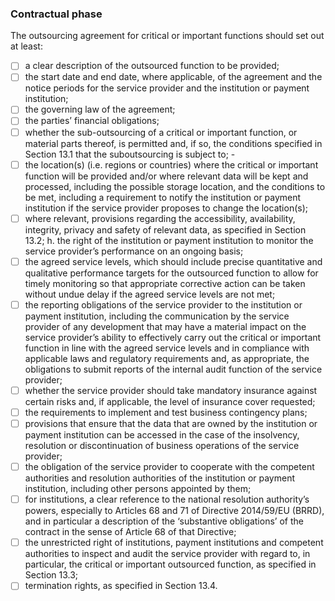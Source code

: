 ### Contractual phase

The outsourcing agreement for critical or important functions should set out at least:

- [ ] a clear description of the outsourced function to be provided; 
- [ ] the start date and end date, where applicable, of the agreement and the notice periods for the service provider and the institution or payment institution; 
- [ ] the governing law of the agreement; 
- [ ] the parties’ financial obligations; 
- [ ] whether the sub-outsourcing of a critical or important function, or material parts thereof, is permitted and, if so, the conditions specified in Section 13.1 that the suboutsourcing is subject to; -
- [ ] the location(s) (i.e. regions or countries) where the critical or important function will be provided and/or where relevant data will be kept and processed, including the possible storage location, and the conditions to be met, including a requirement to notify the institution or payment institution if the service provider proposes to change the location(s); 
- [ ] where relevant, provisions regarding the accessibility, availability, integrity, privacy and safety of relevant data, as specified in Section 13.2; h. the right of the institution or payment institution to monitor the service provider’s performance on an ongoing basis; 
- [ ] the agreed service levels, which should include precise quantitative and qualitative performance targets for the outsourced function to allow for timely monitoring so that appropriate corrective action can be taken without undue delay if the agreed service levels are not met; 
- [ ] the reporting obligations of the service provider to the institution or payment institution, including the communication by the service provider of any development that may have a material impact on the service provider’s ability to effectively carry out the critical or important function in line with the agreed service levels and in compliance with applicable laws and regulatory requirements and, as appropriate, the obligations to submit reports of the internal audit function of the service provider; 
- [ ] whether the service provider should take mandatory insurance against certain risks and, if applicable, the level of insurance cover requested; 
- [ ] the requirements to implement and test business contingency plans; 
- [ ] provisions that ensure that the data that are owned by the institution or payment institution can be accessed in the case of the insolvency, resolution or discontinuation of business operations of the service provider; 
- [ ] the obligation of the service provider to cooperate with the competent authorities and resolution authorities of the institution or payment institution, including other persons appointed by them; 
- [ ] for institutions, a clear reference to the national resolution authority’s powers, especially to Articles 68 and 71 of Directive 2014/59/EU (BRRD), and in particular a description of the ‘substantive obligations’ of the contract in the sense of Article 68 of that Directive; 
- [ ] the unrestricted right of institutions, payment institutions and competent authorities to inspect and audit the service provider with regard to, in particular, the critical or important outsourced function, as specified in Section 13.3; 
- [ ] termination rights, as specified in Section 13.4. 
